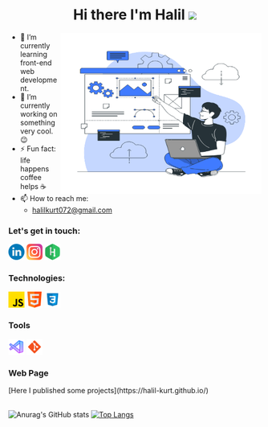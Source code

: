 <h1 align="center">Hi there I'm Halil <img src="https://camo.githubusercontent.com/e8e7b06ecf583bc040eb60e44eb5b8e0ecc5421320a92929ce21522dbc34c891/68747470733a2f2f6d656469612e67697068792e636f6d2f6d656469612f6876524a434c467a6361737252346961377a2f67697068792e676966" width="25px" data-canonical-src="https://media.giphy.com/media/hvRJCLFzcasrR4ia7z/giphy.gif" style="max-width: 100%;"></h1>

<img align="right" alt="GIF" src="gifs/Website-Creator.gif" width="400" height="320" />

* 🌱 I’m currently learning front-end web development.
* 🔭  I’m currently working on something very cool. 😉
* ⚡ Fun fact: life happens coffee helps :coffee:
* 📫 How to reach me:   
  * <halilkurt072@gmail.com>


<h3>Let's get in touch:</h3>
<a href="https://www.linkedin.com/in/halil-kurt/"><img src="icons/linkedin.png" style="width: 32px;;" alt="linkedin-icon"></a>
<a href="https://www.instagram.com/halil_kurt2/"><img src="icons/instagram.png" style="width: 32px;" alt="instagram-icon"></a>
<a href="https://www.hackerrank.com/halilkurt072?hr_r=1"><img src="icons/hackerrank.png" style="width: 32px;" alt="hackerrank-icon"></a>

<br>
<h3>Technologies:</h3>
<a href="https://developer.mozilla.org/en-US/docs/Web/JavaScript"><img src="icons/js.png" style="width: 32px;" alt="js-icon"></a>
<a href="https://www.w3schools.com/html/default.asp"><img src="icons/html.png" style="width: 32px;" alt="html-icon"></a>
<a href="https://www.w3schools.com/css/default.asp"><img src="icons/css.png" style="width: 32px;" alt="css-icon"></a>
<br>

<h3>Tools</h3>
<a href="https://code.visualstudio.com/"><img src="icons/visual-studio-code.png" style="width: 32px;" alt="icons/visual-studio-code-icon"></a>
<a href="https://git-scm.com/"><img src="icons/git.png" style="width: 32px;" alt="git-icon"></a>
<br>

<h3>Web Page</h3>
[Here I published some projects](https://halil-kurt.github.io/)
<br>
<br>

![Anurag's GitHub stats](https://github-readme-stats.vercel.app/api?username=halil-kurt&show_icons=true&theme=tokyonight)
[![Top Langs](https://github-readme-stats.vercel.app/api/top-langs/?username=halil-kurt&show_icons=true&theme=radical&layout=compact)](https://github.com/anuraghazra/github-readme-stats)


<!-- kartlar için şu hesaptan yararlanıldı: https://github.com/anuraghazra/github-readme-stats#themes -->




<!--
**halil-kurt/halil-kurt** is a ✨ _special_ ✨ repository because its `README.md` (this file) appears on your GitHub profile.

Here are some ideas to get you started:

- 🔭 I’m currently working on ...
- 🌱 I’m currently learning on ...
- 👯 I’m looking to collaborate on ...
- 🤔 I’m looking for help with ...
- 💬 Ask me about ...
- 📫 How to reach me: ...
- 😄 Pronouns: ...
- ⚡ Fun fact: ...
-->

